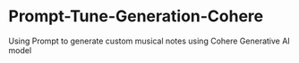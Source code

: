 # Prompt-Tune-Generation-Cohere
Using Prompt to generate custom musical notes using Cohere Generative AI model 
